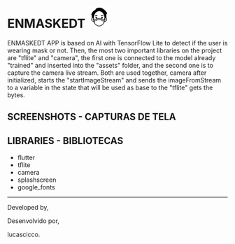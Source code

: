 # ENMASKEDT <img src="assets/images/mask.png" width=50 height=50>

ENMASKEDT APP is based on AI with TensorFlow Lite to detect if the user is wearing mask or not. Then, the most two important libraries on the project are "tflite" and "camera", the first one is connected to the model already "trained" and inserted into the "assets" folder, and the second one is to capture the camera live stream. Both are used together, camera after initialized, starts the "startImageStream" and sends the imageFromStream to a variable in the state that will be used as base to the "tflite" gets the bytes.

## SCREENSHOTS - CAPTURAS DE TELA


## LIBRARIES - BIBLIOTECAS
- flutter
- tflite
- camera
- splashscreen
- google_fonts


<hr/>

Developed by,

Desenvolvido por,

lucascicco.
